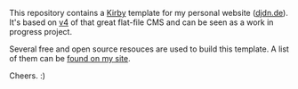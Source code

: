 This repository contains a [Kirby](https://getkirby.com) template for my personal website ([djdn.de](https://djdn.de)).
It's based on [v4](https://getkirby.com/releases/4.0) of that great flat-file CMS and can be seen as a work in progress project.

Several free and open source resouces are used to build this template. A list of them can be [found on my site](https://djdn.de/kolophon).

Cheers. :)